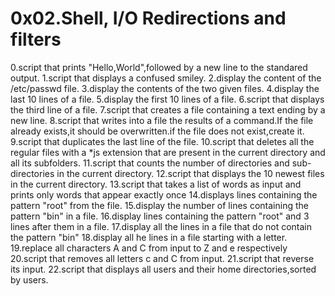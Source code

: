 # 0x02.Shell, I/O Redirections and filters
0.script that prints "Hello,World",followed by a new line to the standared output.
1.script that displays a confused smiley.
2.display the content of the /etc/passwd file.
3.display the contents of the two given files.
4.display the last 10 lines of a file.
5.display the first 10 lines of a file.
6.script that displays the third line of a file.
7.script that creates a file containing a text ending by a new line.
8.script that writes into a file the results of a command.If the file already exists,it should be overwritten.if the file does not exist,create it.
9.script that duplicates the last line of the file.
10.script that deletes all the regular files with a *js extension that are present in the current directory and all its subfolders.
11.script that counts the number of directories and sub-directories in the current directory.
12.script that displays the 10 newest files in the current directory.
13.script that takes a list of words as input and prints only words that appear exactly once
14.displays lines containing the pattern "root" from the file.
15.display the number of lines containing the pattern "bin" in a file.
16.display lines containing the pattern "root" and 3 lines after them in a file.
17.display all the lines in a file that do not contain the pattern "bin"
18.display all he lines in a file starting with a letter.
19.replace all characters A and C from input to Z and e respectively
20.script that removes all letters c and C from input.
21.script that reverse its input.
22.script that displays all users and their home directories,sorted by users.
